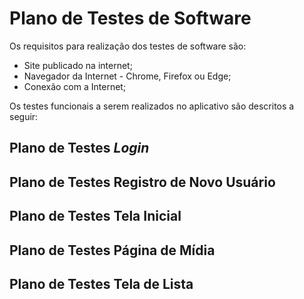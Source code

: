 # Plano de Testes de Software
Os requisitos para realização dos testes de software são:
- Site publicado na internet;
- Navegador da Internet - Chrome, Firefox ou Edge;
- Conexão com a Internet;

Os testes funcionais a serem realizados no aplicativo são descritos a seguir:

## Plano de Testes _Login_

## Plano de Testes Registro de Novo Usuário

## Plano de Testes Tela Inicial

## Plano de Testes Página de Mídia

## Plano de Testes Tela de Lista

